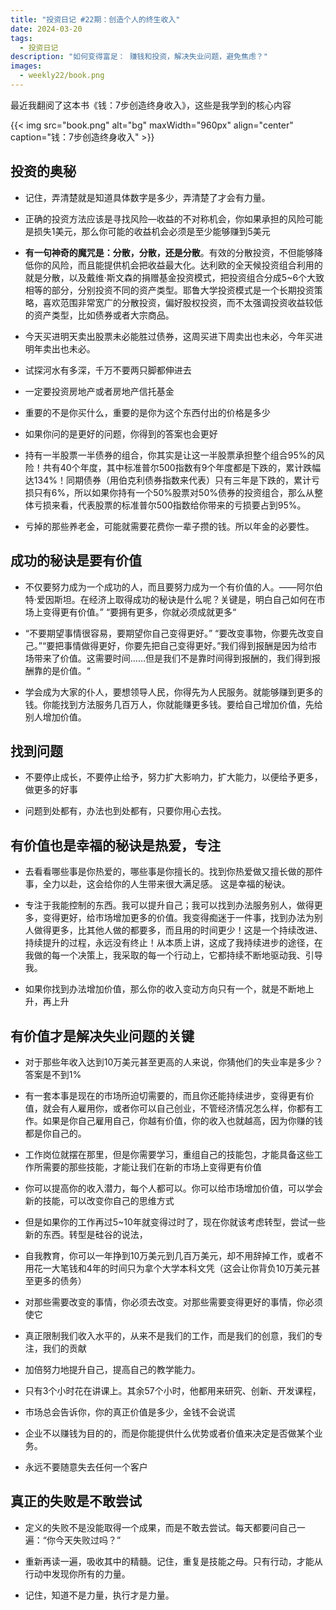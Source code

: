 ```yaml
---
title: "投资日记 #22期：创造个人的终生收入"
date: 2024-03-20
tags:
  - 投资日记 
description: "如何变得富足： 赚钱和投资，解决失业问题，避免焦虑？"
images:
  - weekly22/book.png
---
```


最近我翻阅了这本书《钱：7步创造终身收入》，这些是我学到的核心内容

{{< img src="book.png" alt="bg" maxWidth="960px" align="center" caption="钱：7步创造终身收入" >}}

## 投资的奥秘

- 记住，弄清楚就是知道具体数字是多少，弄清楚了才会有力量。

- 正确的投资方法应该是寻找风险—收益的不对称机会，你如果承担的风险可能是损失1美元，那么你可能的收益机会必须是至少能够赚到5美元

- **有一句神奇的魔咒是：分散，分散，还是分散**。有效的分散投资，不但能够降低你的风险，而且能提供机会把收益最大化。达利欧的全天候投资组合利用的就是分散，以及戴维·斯文森的捐赠基金投资模式，把投资组合分成5~6个大致相等的部分，分别投资不同的资产类型。耶鲁大学投资模式是一个长期投资策略，喜欢范围非常宽广的分散投资，偏好股权投资，而不太强调投资收益较低的资产类型，比如债券或者大宗商品。

- 今天买进明天卖出股票未必能胜过债券，这周买进下周卖出也未必，今年买进明年卖出也未必。

- 试探河水有多深，千万不要两只脚都伸进去

- 一定要投资房地产或者房地产信托基金

- 重要的不是你买什么，重要的是你为这个东西付出的价格是多少

- 如果你问的是更好的问题，你得到的答案也会更好

- 持有一半股票一半债券的组合，你其实是让这一半股票承担整个组合95%的风险！共有40个年度，其中标准普尔500指数有9个年度都是下跌的，累计跌幅达134%！同期债券（用伯克利债券指数来代表）只有三年是下跌的，累计亏损只有6%，所以如果你持有一个50%股票对50%债券的投资组合，那么从整体亏损来看，代表股票的标准普尔500指数给你带来的亏损要占到95%。

- 亏掉的那些养老金，可能就需要花费你一辈子攒的钱。所以年金的必要性。

## 成功的秘诀是要有价值

- 不仅要努力成为一个成功的人，而且要努力成为一个有价值的人。——阿尔伯特·爱因斯坦。在经济上取得成功的秘诀是什么呢？关键是，明白自己如何在市场上变得更有价值。” “要拥有更多，你就必须成就更多“

- “不要期望事情很容易，要期望你自己变得更好。” “要改变事物，你要先改变自己。”“要把事情做得更好，你要先把自己变得更好。”我们得到报酬是因为给市场带来了价值。这需要时间……但是我们不是靠时间得到报酬的，我们得到报酬靠的是价值。“

- 学会成为大家的仆人，要想领导人民，你得先为人民服务。就能够赚到更多的钱。你能找到方法服务几百万人，你就能赚更多钱。要给自己增加价值，先给别人增加价值。

## 找到问题

- 不要停止成长，不要停止给予，努力扩大影响力，扩大能力，以便给予更多，做更多的好事

- 问题到处都有，办法也到处都有，只要你用心去找。

## 有价值也是幸福的秘诀是热爱，专注

- 去看看哪些事是你热爱的，哪些事是你擅长的。找到你热爱做又擅长做的那件事，全力以赴，这会给你的人生带来很大满足感。 这是幸福的秘诀。

- 专注于我能控制的东西。我可以提升自己；我可以找到办法服务别人，做得更多，变得更好，给市场增加更多的价值。我变得痴迷于一件事，找到办法为别人做得更多，比其他人做的都要多，而且用的时间更少！这是一个持续改进、持续提升的过程，永远没有终止！从本质上讲，这成了我持续进步的途径，在我做的每一个决策上，我采取的每一个行动上，它都持续不断地驱动我、引导我。

- 如果你找到办法增加价值，那么你的收入变动方向只有一个，就是不断地上升，再上升

## 有价值才是解决失业问题的关键

- 对于那些年收入达到10万美元甚至更高的人来说，你猜他们的失业率是多少？答案是不到1%

- 有一套本事是现在的市场所迫切需要的，而且你还能持续进步，变得更有价值，就会有人雇用你，或者你可以自己创业，不管经济情况怎么样，你都有工作。如果是你自己雇用自己，你越有价值，你的收入也就越高，因为你赚的钱都是你自己的。

- 工作岗位就摆在那里，但是你需要学习，重组自己的技能包，才能具备这些工作所需要的那些技能，才能让我们在新的市场上变得更有价值

- 你可以提高你的收入潜力，每个人都可以。你可以给市场增加价值，可以学会新的技能，可以改变你自己的思维方式

-  但是如果你的工作再过5~10年就变得过时了，现在你就该考虑转型，尝试一些新的东西。转型是硅谷的说法，

- 自我教育，你可以一年挣到10万美元到几百万美元，却不用辞掉工作，或者不用花一大笔钱和4年的时间只为拿个大学本科文凭（这会让你背负10万美元甚至更多的债务）

- 对那些需要改变的事情，你必须去改变。对那些需要变得更好的事情，你必须使它

- 真正限制我们收入水平的，从来不是我们的工作，而是我们的创意，我们的专注，我们的贡献

- 加倍努力地提升自己，提高自己的教学能力。

- 只有3个小时花在讲课上。其余57个小时，他都用来研究、创新、开发课程，

- 市场总会告诉你，你的真正价值是多少，金钱不会说谎

- 企业不以赚钱为目的的，而是你能提供什么优势或者价值来决定是否做某个业务。

- 永远不要随意失去任何一个客户

## 真正的失败是不敢尝试

- 定义的失败不是没能取得一个成果，而是不敢去尝试。每天都要问自己一遍：“你今天失败过吗？”

- 重新再读一遍，吸收其中的精髓。记住，重复是技能之母。只有行动，才能从行动中发现你所有的力量。

- 记住，知道不是力量，执行才是力量。

